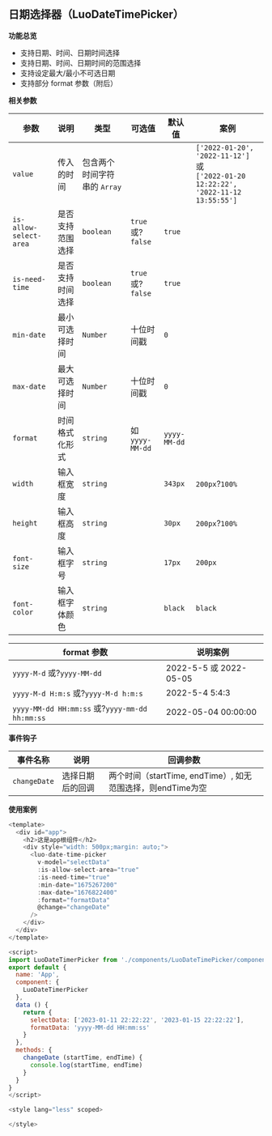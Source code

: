 ## 日期选择器（LuoDateTimePicker）

**功能总览**

* 支持日期、时间、日期时间选择
* 支持日期、时间、日期时间的范围选择
* 支持设定最大/最小不可选日期
* 支持部分 format 参数（附后）


**相关参数**

| 参数                     | 说明             | 类型                           | 可选值                | 默认值         | 案例                                                                                        |
| ------------------------ | ---------------- | ------------------------------ | --------------------- | -------------- | ------------------------------------------------------------------------------------------- |
| `value`                | 传入的时间       | 包含两个时间字符串的 `Array` |                       |                | `['2022-01-20', '2022-11-12']` 或<br />`['2022-01-20 12:22:22', '2022-11-12 13:55:55']` |
| `is-allow-select-area` | 是否支持范围选择 | `boolean`                    | `true` 或?`false` | `true`       |                                                                                             |
| `is-need-time`         | 是否支持时间选择 | `boolean`                    | `true` 或?`false` | `true`       |                                                                                             |
| `min-date`             | 最小可选择时间   | `Number`                     | 十位时间戳            | `0`          |                                                                                             |
| `max-date`             | 最大可选择时间   | `Number`                     | 十位时间戳            | `0`          |                                                                                             |
| `format`               | 时间格式化形式   | `string`                     | 如 `yyyy-MM-dd`     | `yyyy-MM-dd` |                                                                                             |
| `width`                | 输入框宽度       | `string`                     |                       | `343px`      | `200px`?`100%`                                                                         |
| `height`               | 输入框高度       | `string`                     |                       | `30px`       | `200px`?`100%`                                                                         |
| `font-size`            | 输入框字号       | `string`                     |                       | `17px`       | `200px`                                                                                   |
| `font-color`           | 输入框字体颜色   | `string`                     |                       | `black`      | `black`                                                                                   |

| format 参数                                        | 说明案例               |
| -------------------------------------------------- | ---------------------- |
| `yyyy-M-d` 或?`yyyy-MM-dd`                     | 2022-5-5 或 2022-05-05 |
| `yyyy-M-d H:m:s` 或?`yyyy-M-d h:m:s`           | 2022-5-4 5:4:3         |
| `yyyy-MM-dd HH:mm:ss` 或?`yyyy-mm-dd hh:mm:ss` | 2022-05-04 00:00:00    |

**事件钩子**

| 事件名称       | 说明             | 回调参数                                                    |
| -------------- | ---------------- | ----------------------------------------------------------- |
| `changeDate` | 选择日期后的回调 | 两个时间（startTime, endTime）, 如无范围选择，则endTime为空 |


**使用案例**

```javascript
<template>
  <div id="app">
    <h2>这是app根组件</h2>
    <div style="width: 500px;margin: auto;">
      <luo-date-time-picker
        v-model="selectData"
        :is-allow-select-area="true"
        :is-need-time="true"
        :min-date="1675267200"
        :max-date="1676822400"
        :format="formatData"
        @change="changeDate"
      />
    </div>
  </div>
</template>

<script>
import LuoDateTimerPicker from './components/LuoDateTimePicker/component/LuoDateTimePicker'
export default {
  name: 'App',
  component: {
    LuoDateTimerPicker
  },
  data () {
    return {
      selectData: ['2023-01-11 22:22:22', '2023-01-15 22:22:22'],
      formatData: 'yyyy-MM-dd HH:mm:ss'
    }
  },
  methods: {
    changeDate (startTime, endTime) {
      console.log(startTime, endTime)
    }
  }
}
</script>

<style lang="less" scoped>

</style>

```
